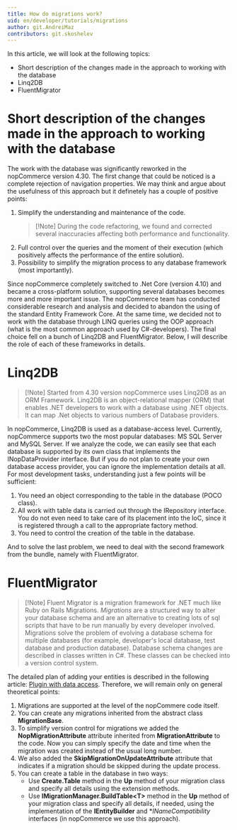 ```yaml
---
title: How do migrations work?
uid: en/developer/tutorials/migrations
author: git.AndreiMaz
contributors: git.skoshelev
---
```


In this article, we will look at the following topics:

* Short description of the changes made in the approach to working with the database
* Linq2DB
* FluentMigrator

# Short description of the changes made in the approach to working with the database

The work with the database was significantly reworked in the nopCommerce version 4.30. The first change that could be noticed is a complete rejection of navigation properties. We may think and argue about the usefulness of this approach but it definetely has a couple of positive points:
1. Simplify the understanding and maintenance of the code.
    >[!Note] During the code refactoring, we found and corrected several inaccuracies affecting both performance and functionality.
2. Full control over the queries and the moment of their execution (which positively affects the performance of the entire solution).
3. Possibility to simplify the migration process to any database framework (most importantly).

Since nopCommerce completely switched to .Net Core (version 4.10) and became a cross-platform solution, supporting several databases becomes more and more important issue. The nopCommerce team has conducted considerable research and analysis and decided to abandon the using of the standard Entity Framework Core. At the same time, we decided not to work with the database through LINQ queries using the OOP approach (what is the most common approach used by C#-developers). The final choice fell on a bunch of Linq2DB and FluentMigrator. Below, I will describe the role of each of these frameworks in details.

# Linq2DB

>[!Note] Started from 4.30 version nopCommerce uses Linq2DB as an ORM Framework. Linq2DB is an object-relational mapper (ORM) that enables .NET developers to work with a database using .NET objects. It can map .Net objects to various numbers of Database providers.

In nopCommerce, Linq2DB is used as a database-access level. Currently, nopCommerce supports two the most popular databases: MS SQL Server and MySQL Server. If we analyze the code, we can easily see that each database is supported by its own class that implements the INopDataProvider interface. But if you do not plan to create your own database access provider, you can ignore the implementation details at all. For most development tasks, understanding just a few points will be sufficient:
1. You need an object corresponding to the table in the database (POCO class).
2. All work with table data is carried out through the IRepository <TEntity> interface. You do not even need to take care of its placement into the IoC, since it is registered through a call to the appropriate factory method.
3. You need to control the creation of the table in the database.

And to solve the last problem, we need to deal with the second framework from the bundle, namely with FluentMigrator.

# FluentMigrator

>[!Note] Fluent Migrator is a migration framework for .NET much like Ruby on Rails Migrations. *Migrations* are a structured way to alter your database schema and are an alternative to creating lots of sql scripts that have to be run manually by every developer involved. Migrations solve the problem of evolving a database schema for multiple databases (for example, developer's local database, test database and production database). Database schema changes are described in classes written in C#. These classes can be checked into a version control system.

The detailed plan of adding your entities is described in the following article: [Plugin with data access](xref:en/developer/plugins/how-to-write-plugin-4.30). Therefore, we will remain only on general theoretical points:

1. Migrations are supported at the level of the nopCommere code itself.
1. You can create any migrations inherited from the abstract class **MigrationBase**.
1. To simplify version control for migrations we added the **NopMigrationAttribute** attribute inherited from **MigrationAttribute** to the code. Now you can simply specify the date and time when the migration was created instead of the usual long number.
1. We also added the **SkipMigrationOnUpdateAttribute** attribute that indicates if a migration should be skipped during the update process.
1. You can create a table in the database in two ways:
    * Use **Create.Table** method in the **Up** method of your migration class and specify all details using the extension methods.
    * Use **IMigrationManager.BuildTable\<T\>** method in the **Up** method of your migration class and specify all details, if needed, using the implementation of the **IEntityBuilder** and **INameCompatibility* interfaces (in nopCommerce we use this approach).
